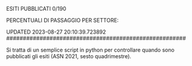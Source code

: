 ESITI PUBBLICATI 0/190 

PERCENTUALI DI PASSAGGIO PER SETTORE:

UPDATED 2023-08-27 20:10:39.723892
###################################################### 

Si tratta di un semplice script in python per controllare quando sono pubblicati gli esiti (ASN 2021, sesto quadrimestre).

